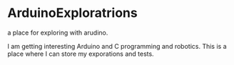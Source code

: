 # ArduinoExploratrions
a place for exploring with arudino.

I am getting interesting Arduino and C programming and robotics.  This is a place where I can store my exporations and tests.
